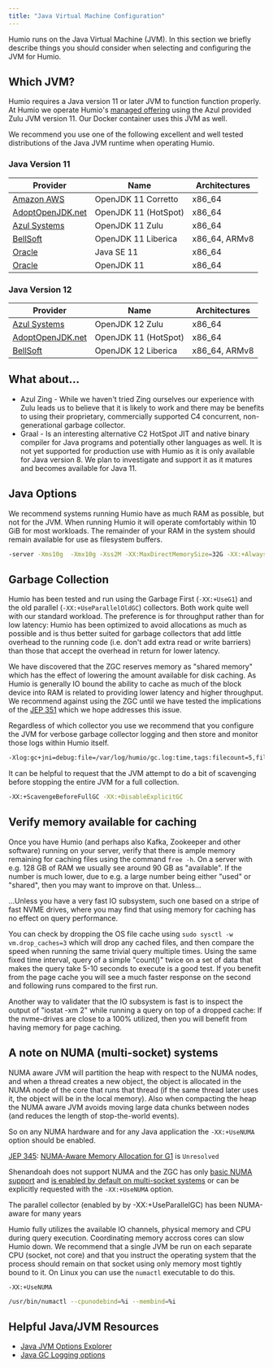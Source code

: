 ```yaml
---
title: "Java Virtual Machine Configuration"
---
```


Humio runs on the Java Virtual Machine (JVM).  In this section we briefly describe things you should consider
when selecting and configuring the JVM for Humio.

## Which JVM?

Humio requires a Java version 11 or later JVM to function function properly. At Humio we operate Humio's
[managed offering](https://cloud.humio.com/) using the Azul provided Zulu JVM version 11.  Our Docker container
uses this JVM as well.

We recommend you use one of the following excellent and well tested distributions of the Java JVM runtime when operating
Humio.

### Java Version 11

| Provider                                             | Name                | Architectures |
|------------------------------------------------------|---------------------|---------------|
| [Amazon AWS](https://aws.amazon.com/corretto/)       | OpenJDK 11 Corretto | x86_64        |
| [AdoptOpenJDK.net](https://adoptopenjdk.net/releases.html?variant=openjdk11&jvmVariant=hotspot) | OpenJDK 11 (HotSpot) | x86_64        |
| [Azul Systems](https://www.azul.com/downloads/zulu/) | OpenJDK 11 Zulu     | x86_64        |
| [BellSoft](https://bell-sw.com/pages/java-11.0.2)    | OpenJDK 11 Liberica | x86_64, ARMv8 |
| [Oracle](https://www.oracle.com/technetwork/java/javase/downloads/jdk11-downloads-5066655.html) | Java SE 11           | x86_64        |
| [Oracle](https://jdk.java.net/archive/)              | OpenJDK 11          | x86_64        |

### Java Version 12

| Provider                                             | Name                | Architectures |
|------------------------------------------------------|---------------------|---------------|
| [Azul Systems](https://www.azul.com/downloads/zulu/) | OpenJDK 12 Zulu     | x86_64        |
| [AdoptOpenJDK.net](https://adoptopenjdk.net/releases.html?variant=openjdk12&jvmVariant=hotspot) | OpenJDK 11 (HotSpot) | x86_64        |
| [BellSoft](https://bell-sw.com/pages/java-12)        | OpenJDK 12 Liberica | x86_64, ARMv8 |

## What about...

 * Azul Zing - While we haven't tried Zing ourselves our experience with Zulu leads us to believe that it is likely to
 work and there may be benefits to using their proprietary, commercially supported C4 concurrent, non-generational
 garbage collector.
 * Graal - Is an interesting alternative C2 HotSpot JIT and native binary compiler for Java programs and
 potentially other languages as well.  It is not yet supported for production use with Humio as it is only available
 for Java version 8.  We plan to investigate and support it as it matures and becomes available for Java 11.

## Java Options

We recommend systems running Humio have as much RAM as possible, but not for the JVM.  When running Humio it will
operate comfortably within 10 GiB for most workloads.  The remainder of your RAM in the system should remain available
for use as filesystem buffers.

```bash
-server -Xms10g  -Xmx10g -Xss2M -XX:MaxDirectMemorySize=32G -XX:+AlwaysPreTouch
```

## Garbage Collection

Humio has been tested and run using the Garbage First (`-XX:+UseG1`)
and the old parallel (`-XX:+UseParallelOldGC`) collectors.  Both work
quite well with our standard workload. The preference is for
throughput rather than for low latency: Humio has been optimized to
avoid allocations as much as possible and is thus better suited for
garbage collectors that add little overhead to the running code
(i.e. don't add extra read or write barriers) than those that accept
the overhead in return for lower latency.

We have discovered that the ZGC reserves memory as "shared memory" which has the effect of lowering the amount available
for disk caching.  As Humio is generally IO bound the ability to cache as much of the block device into RAM is related
to providing lower latency and higher throughput.  We recommend against using the ZGC until we have tested the
implications of the [JEP 351](https://openjdk.java.net/jeps/351) which we hope addresses this issue.

Regardless of which collector you use we recommend that you configure the JVM for verbose garbage collector logging and
then store and monitor those logs within Humio itself.

```bash
-Xlog:gc+jni=debug:file=/var/log/humio/gc.log:time,tags:filecount=5,filesize=102400
```

It can be helpful to request that the JVM attempt to do a bit of scavenging before stopping the entire JVM for a
full collection.

```bash
-XX:+ScavengeBeforeFullGC -XX:+DisableExplicitGC
```

## Verify memory available for caching

Once you have Humio (and perhaps also Kafka, Zookeeper and other
software) running on your server, verify that there is ample memory
remaining for caching files using the command `free -h`. On a server
with e.g. 128 GB of RAM we usually see around 90 GB as
"available". If the number is much lower, due to e.g. a large number
being either "used" or "shared", then you may want to improve on
that. Unless...

...Unless you have a very fast IO subsystem, such one based on a
stripe of fast NVME drives, where you may find that using memory for caching
has no effect on query performance.

You can check by dropping the OS file cache using `sudo sysctl -w
vm.drop_caches=3` which will drop any cached files, and then compare
the speed when running the same trivial query multiple times.  Using
the same fixed time interval, query of a simple "count()" twice on a
set of data that makes the query take 5-10 seconds to execute is a
good test. If you benefit from the page cache you will see a much
faster response on the second and following runs compared to the first
run.

Another way to validater that the IO subsystem is fast is to inspect
the output of "iostat -xm 2" while running a query on top of a dropped
cache: If the nvme-drives are close to a 100% utilized, then you will
benefit from having memory for page caching.


## A note on NUMA (multi-socket) systems

NUMA aware JVM will partition the heap with respect to the NUMA nodes, and when a thread creates a new object, the
object is allocated in the NUMA node of the core that runs that thread (if the same thread later uses it, the object
will be in the local memory). Also when compacting the heap the NUMA aware JVM avoids moving large data chunks between
nodes (and reduces the length of stop-the-world events).

So on any NUMA hardware and for any Java application the `-XX:+UseNUMA` option should be enabled.

[JEP 345](https://openjdk.java.net/jeps/345): [NUMA-Aware Memory Allocation for G1](https://bugs.openjdk.java.net/browse/JDK-8210473) is `Unresolved`

Shenandoah does not support NUMA and the ZGC has only [basic NUMA support](https://wiki.openjdk.java.net/display/zgc/Main) and [is enabled by default on multi-socket systems](https://wiki.openjdk.java.net/display/zgc/Main#Main-EnablingNUMASupport) or can be explicitly requested with the `-XX:+UseNUMA` option.

The parallel collector (enabled by by -XX:+UseParallelGC) has been NUMA-aware for many years

Humio fully utilizes the available IO channels, physical memory and CPU during query execution.  Coordinating memory
accross cores can slow Humio down.  We recommend that a single JVM be run on each separate CPU (socket, not core) and
that you instruct the operating system that the process should remain on that socket using only memory most tightly
bound to it.  On Linux you can use the `numactl` executable to do this.

```-XX:+UseNUMA```

```bash
/usr/bin/numactl --cpunodebind=%i --membind=%i
``` 

## Helpful Java/JVM Resources

 * [Java JVM Options Explorer](https://chriswhocodes.com/hotspot_options_jdk11.html)
 * [Java GC Logging options](https://www.slideshare.net/PoonamBajaj5/lets-learn-to-talk-to-gc-logs-in-java-9)
